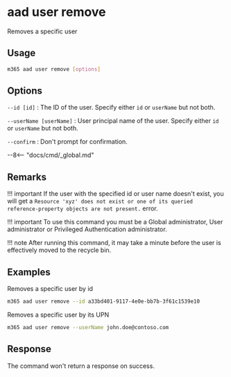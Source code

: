 # aad user remove

Removes a specific user

## Usage

```sh
m365 aad user remove [options]
```

## Options

`--id [id]`
: The ID of the user. Specify either `id` or `userName` but not both.

`--userName [userName]`
:	User principal name of the user. Specify either `id` or `userName` but not both.

`--confirm`
: Don't prompt for confirmation.

--8<-- "docs/cmd/_global.md"

## Remarks

!!! important
    If the user with the specified id or user name doesn't exist, you will get a `Resource 'xyz' does not exist or one of its queried reference-property objects are not present.` error.

!!! important
    To use this command you must be a Global administrator, User administrator or Privileged Authentication administrator.

!!! note
    After running this command, it may take a minute before the user is effectively moved to the recycle bin.

## Examples

Removes a specific user by id

```sh
m365 aad user remove --id a33bd401-9117-4e0e-bb7b-3f61c1539e10
```

Removes a specific user by its UPN

```sh
m365 aad user remove --userName john.doe@contoso.com
```

## Response

The command won't return a response on success.
